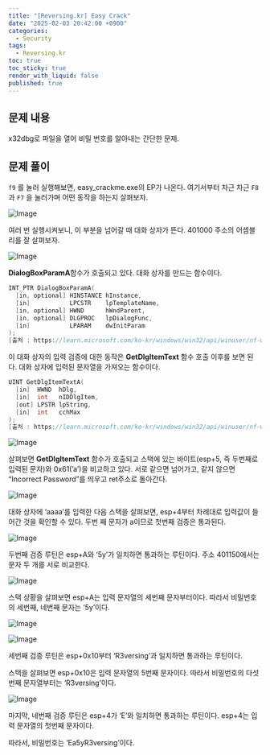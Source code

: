 ```yaml
---
title: "[Reversing.kr] Easy Crack"
date: "2025-02-03 20:42:00 +0900"
categories:
  - Security
tags:
  - Reversing.kr
toc: true
toc_sticky: true
render_with_liquid: false
published: true
---
```

## 문제 내용

x32dbg로 파일을 열어 비밀 번호를 알아내는 간단한 문제.

## 문제 풀이

`f9` 를 눌러 실행해보면, easy_crackme.exe의 EP가 나온다. 여기서부터 차근 차근 `F8` 과 `F7` 을 눌러가며 어떤 동작을 하는지 살펴보자.

![Image](https://github.com/user-attachments/assets/90db6483-4828-4945-a8cc-39bfd5b1b7d4)

여러 번 실행시켜보니, 이 부분을 넘어갈 때 대화 상자가 뜬다. 401000 주소의 어셈블리를 잘 살펴보자.

![Image](https://github.com/user-attachments/assets/eb979d04-38d8-48de-87c1-c41de8848085)

**DialogBoxParamA**함수가 호출되고 있다. 대화 상자를 만드는 함수이다.

```cpp
INT_PTR DialogBoxParamA(
  [in, optional] HINSTANCE hInstance,
  [in]           LPCSTR    lpTemplateName,
  [in, optional] HWND      hWndParent,
  [in, optional] DLGPROC   lpDialogFunc,
  [in]           LPARAM    dwInitParam
);
[출처 : https://learn.microsoft.com/ko-kr/windows/win32/api/winuser/nf-winuser-dialogboxparama]
```

이 대화 상자의 입력 검증에 대한 동작은 **GetDlgItemText** 함수 호출 이후를 보면 된다. 대화 상자에 입력된 문자열을 가져오는 함수이다.

```cpp
UINT GetDlgItemTextA(
  [in]  HWND  hDlg,
  [in]  int   nIDDlgItem,
  [out] LPSTR lpString,
  [in]  int   cchMax
);
[출처 : https://learn.microsoft.com/ko-kr/windows/win32/api/winuser/nf-winuser-getdlgitemtexta]
```

![Image](https://github.com/user-attachments/assets/3e2bbac0-c991-4c8a-95a7-5aa2445d4282)

살펴보면 **GetDlgItemText** 함수가 호출되고 스택에 있는 바이트(esp+5, 즉 두번째로 입력된 문자)와 0x61(’a’)을 비교하고 있다. 서로 같으면 넘어가고, 같지 않으면 “Incorrect Password”를 띄우고 ret주소로 돌아간다.

![Image](https://github.com/user-attachments/assets/cd1b0b46-df79-40fe-9e6c-2150952d8d3b)

대화 상자에 ‘aaaa’를 입력한 다음 스택을 살펴보면, esp+4부터 차례대로 입력값이 들어간 것을 확인할 수 있다. 두번 째 문자가 a이므로 첫번째 검증은 통과된다.

![Image](https://github.com/user-attachments/assets/63a247e1-35ac-4503-b6bc-1f4a95c1514c)

두번째 검증 루틴은 esp+A와 ‘5y’가 일치하면 통과하는 루틴이다. 주소 401150에서는 문자 두 개를 서로 비교한다.

![Image](https://github.com/user-attachments/assets/03998edd-82a3-4329-aba0-7d322756d88d)

스택 상황을 살펴보면 esp+A는 입력 문자열의 세번째 문자부터이다. 따라서 비밀번호의 세번째, 네번째 문자는 ‘5y’이다.

![Image](https://github.com/user-attachments/assets/a0eb9f35-0884-4557-9880-89f9d5dbd8a4)

![Image](https://github.com/user-attachments/assets/8f113f67-7842-4736-a457-3ec8e09e2417)

세번째 검증 루틴은 esp+0x10부터 ‘R3versing’과 일치하면 통과하는 루틴이다. 

스택을 살펴보면 esp+0x10은 입력 문자열의 5번째 문자이다. 따라서 비밀번호의 다섯번째 문자열부터는 ‘R3versing’이다.

![Image](https://github.com/user-attachments/assets/25540ccc-1a53-40bf-9be0-23dbfa0499e6)

마지막, 네번째 검증 루틴은 esp+4가 ‘E’와 일치하면 통과하는 루틴이다. esp+4는 입력 문자열의 첫번째 문자이다.

따라서, 비밀번호는 ‘Ea5yR3versing’이다.